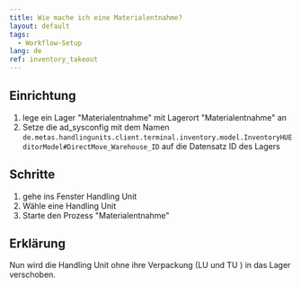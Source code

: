 ```yaml
---
title: Wie mache ich eine Materialentnahme?
layout: default
tags:
  - Workflow-Setup
lang: de
ref: inventory_takeout
---
```


## Einrichtung

1. lege ein Lager "Materialentnahme" mit Lagerort "Materialentnahme" an
1. Setze die ad_sysconfig mit dem Namen `de.metas.handlingunits.client.terminal.inventory.model.InventoryHUEditorModel#DirectMove_Warehouse_ID` auf die Datensatz ID des Lagers

## Schritte

1. gehe ins Fenster Handling Unit
1. Wähle eine Handling Unit
1. Starte den Prozess "Materialentnahme"

## Erklärung

Nun wird die Handling Unit ohne ihre Verpackung (LU und TU ) in das Lager verschoben.
